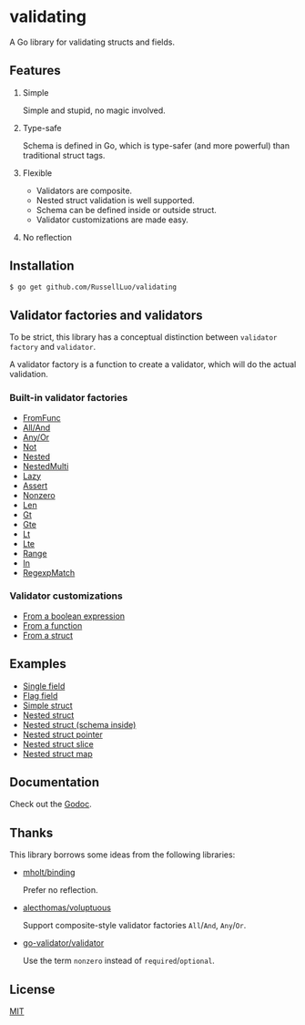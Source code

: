 # validating

A Go library for validating structs and fields.


## Features

1. Simple

    Simple and stupid, no magic involved.

2. Type-safe

    Schema is defined in Go, which is type-safer (and more powerful) than traditional struct tags.

3. Flexible

    - Validators are composite.
    - Nested struct validation is well supported.
    - Schema can be defined inside or outside struct.
    - Validator customizations are made easy.

4. No reflection


## Installation


```bash
$ go get github.com/RussellLuo/validating
```


## Validator factories and validators

To be strict, this library has a conceptual distinction between `validator factory` and `validator`.

A validator factory is a function to create a validator, which will do the actual validation.

### Built-in validator factories

- [FromFunc](https://godoc.org/github.com/RussellLuo/validating#FromFunc)
- [All/And](https://godoc.org/github.com/RussellLuo/validating#All)
- [Any/Or](https://godoc.org/github.com/RussellLuo/validating#All)
- [Not](https://godoc.org/github.com/RussellLuo/validating#Not)
- [Nested](https://godoc.org/github.com/RussellLuo/validating#Nested)
- [NestedMulti](https://godoc.org/github.com/RussellLuo/validating#NestedMulti)
- [Lazy](https://godoc.org/github.com/RussellLuo/validating#Lazy)
- [Assert](https://godoc.org/github.com/RussellLuo/validating#Assert)
- [Nonzero](https://godoc.org/github.com/RussellLuo/validating#Nonzero)
- [Len](https://godoc.org/github.com/RussellLuo/validating#Len)
- [Gt](https://godoc.org/github.com/RussellLuo/validating#Gt)
- [Gte](https://godoc.org/github.com/RussellLuo/validating#Gte)
- [Lt](https://godoc.org/github.com/RussellLuo/validating#Lt)
- [Lte](https://godoc.org/github.com/RussellLuo/validating#Lte)
- [Range](https://godoc.org/github.com/RussellLuo/validating#Range)
- [In](https://godoc.org/github.com/RussellLuo/validating#In)
- [RegexpMatch](https://godoc.org/github.com/RussellLuo/validating#RegexpMatch)

### Validator customizations

- [From a boolean expression](example_nested_struct_pointer_test.go#L24)
- [From a function](example_customizations_test.go#L32-L34)
- [From a struct](example_customizations_test.go#L22-L26)


## Examples

- [Single field](example_single_field_test.go)
- [Flag field](example_flag_field_test.go)
- [Simple struct](example_simple_struct_test.go)
- [Nested struct](example_nested_struct_test.go)
- [Nested struct (schema inside)](example_nested_struct_schema_inside_test.go)
- [Nested struct pointer](example_nested_struct_pointer_test.go)
- [Nested struct slice](example_nested_struct_slice_test.go)
- [Nested struct map](example_nested_struct_map_test.go)


## Documentation

Check out the [Godoc][1].


## Thanks

This library borrows some ideas from the following libraries:

- [mholt/binding][2]

    Prefer no reflection.

- [alecthomas/voluptuous][3]

    Support composite-style validator factories `All`/`And`, `Any`/`Or`.

- [go-validator/validator][4]

    Use the term `nonzero` instead of `required`/`optional`.


## License

[MIT][5]


[1]: https://godoc.org/github.com/RussellLuo/validating
[2]: https://github.com/mholt/binding
[3]: https://github.com/alecthomas/voluptuous
[4]: https://github.com/go-validator/validator
[5]: http://opensource.org/licenses/MIT
